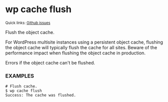 # wp cache flush

<small>Quick links: <a href="https://github.com/wp-cli/wp-cli/issues?q=is%3Aopen+label%3Acommand%3Acache-flush+sort%3Aupdated-desc">Github issues</a></small>

Flush the object cache.

For WordPress multisite instances using a persistent object cache,
flushing the object cache will typically flush the cache for all sites.
Beware of the performance impact when flushing the object cache in
production.

Errors if the object cache can't be flushed.

### EXAMPLES

    # Flush cache.
    $ wp cache flush
    Success: The cache was flushed.




